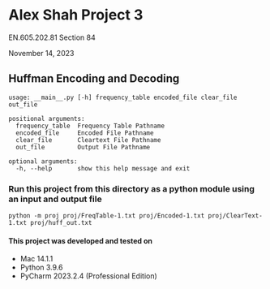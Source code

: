 # Alex Shah Project 3
EN.605.202.81 Section 84

November 14, 2023
## Huffman Encoding and Decoding

```shell                              
usage: __main__.py [-h] frequency_table encoded_file clear_file out_file

positional arguments:
  frequency_table  Frequency Table Pathname
  encoded_file     Encoded File Pathname
  clear_file       Cleartext File Pathname
  out_file         Output File Pathname

optional arguments:
  -h, --help       show this help message and exit
```

### Run this project from this directory as a python module using an input and output file

```shell
python -m proj proj/FreqTable-1.txt proj/Encoded-1.txt proj/ClearText-1.txt proj/huff_out.txt
```

#### This project was developed and tested on
- Mac 14.1.1
- Python 3.9.6
- PyCharm 2023.2.4 (Professional Edition)
